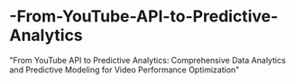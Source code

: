 # -From-YouTube-API-to-Predictive-Analytics
"From YouTube API to Predictive Analytics: Comprehensive Data Analytics and Predictive Modeling for Video Performance Optimization"
